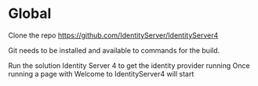 # Global


Clone the repo https://github.com/IdentityServer/IdentityServer4

Git needs to be installed and available to commands for the build.

Run the solution Identity Server 4 to get the identity provider running
Once running a page with Welcome to IdentityServer4 will start
